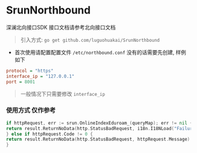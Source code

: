 # SrunNorthbound

深澜北向接口SDK 接口文档请参考北向接口文档
> 引入方式: `go get github.com/luguohuakai/SrunNorthbound`

* 首次使用请配置配置文件 `/etc/northbound.conf` 没有的话需要先创建, 样例如下

```ini
protocol = "https"
interface_ip = "127.0.0.1"
port = 8001
```

> 一般情况下只需要修改 `interface_ip`

### 使用方式 仅作参考

```go
if httpRequest, err := srun.OnlineIndexEduroam_(queryMap); err != nil {
return result.ReturnNoData(http.StatusBadRequest, i18n.I18NLoad("Failure", "return"))
} else if httpRequest.Code != 0 {
return result.ReturnNoData(http.StatusBadRequest, httpRequest.Message)
}
```

